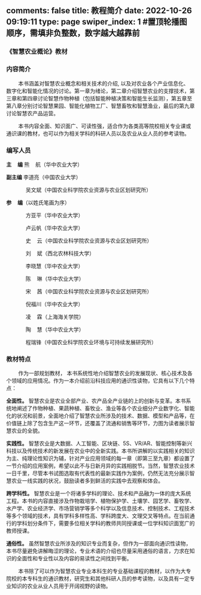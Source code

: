 comments: false
title: 教程简介
date: 2022-10-26 09:19:11
type: page
swiper_index: 1 #置顶轮播图顺序，需填非负整数，数字越大越靠前
---
### 《智慧农业概论》教材

### 内容简介
<span style="display: inline-block;width: 32px;"></span>本书涵盖对智慧农业概念和相关技术的介绍, 以及对农业各个产业信息化、 数字化和智能化情况的讨论。第一章为绪论，第二章介绍智慧农业的支撑技术，第三章和第四章讨论智慧作物种植（包括智能种植决策和智能生长监测），第五章至第八章分别讨论智慧果园、智能化植物工厂、智慧畜牧和智慧渔业，最后的第九章讨论智慧农产品运营。

<span style="display: inline-block;width: 32px;"></span>本书内容全面、知识面广、可读性强，适合作为各类高等院校相关专业课或通识课的教材，也可以作为相关学科的科研人员以及农业从业人员的参考读物。

### 编写人员
**主<span style="display: inline-block;width: 16px;"></span>编** 熊<span style="display: inline-block;width: 16px;"></span>航（华中农业大学）

**副主编** 李道亮（中国农业大学） 

<span style="display: inline-block;width: 52px;"></span>吴文斌（中国农业科学院农业资源与农业区划研究所）

**参<span style="display: inline-block;width: 16px;"></span>编**（以姓氏笔画为序）

<span style="display: inline-block;width: 52px;"></span>方亚平（华中农业大学）

<span style="display: inline-block;width: 52px;"></span>卢云帆（华中农业大学）

<span style="display: inline-block;width: 52px;"></span>史<span style="display: inline-block;width: 16px;"></span>云（中国农业科学院农业资源与农业区划研究所）

<span style="display: inline-block;width: 52px;"></span>刘<span style="display: inline-block;width: 16px;"></span>斌（西北农林科技大学）

<span style="display: inline-block;width: 52px;"></span>李晓慧（华中农业大学）

<span style="display: inline-block;width: 52px;"></span>陈<span style="display: inline-block;width: 16px;"></span>琳（华中农业大学）

<span style="display: inline-block;width: 52px;"></span>宋<span style="display: inline-block;width: 16px;"></span>茜（中国农业科学院农业资源与农业区划研究所）

<span style="display: inline-block;width: 52px;"></span>倪福川（华中农业大学）

<span style="display: inline-block;width: 52px;"></span>凌<span style="display: inline-block;width: 16px;"></span>霖（上海海关学院）

<span style="display: inline-block;width: 52px;"></span>陶<span style="display: inline-block;width: 16px;"></span>慧（华中农业大学）

<span style="display: inline-block;width: 52px;"></span>程瑞锋（中国农业科学院农业环境与可持续发展研究所）

### 教材特点
<span style="display: inline-block;width: 32px;"></span>作为一部规划教材， 本书系统性地介绍智慧农业的发展现状、核心技术及各个领域的应用情况。作为一本介绍前沿科技应用的通识性读物，它具有以下几个特点：

 **全面性。** 智慧农业是农业全部产业、农产品全产业链的上的创新与变革。本书系统地阐述了作物种植、果蔬种植、畜牧业、渔业等各个农业细分产业数字化、智能化的状况和前景，全面地介绍了智慧农业所涉及的技术、数据、模型和产品等，在价值链上除了包含生产这一环节，还覆盖了流通和销售等环节，力图为读者展示智慧农业的全貌。

**实践性。** 智慧农业是大数据、人工智能、区块链、5S、VR/AR、智能控制等新兴科技以及传统技术的新发展在农业中的全新实践。本书所讲解的以实践相关的知识为主、纯理论性知识为辅，针对产业应用领域的每一章（即第三至九章）都设置了一节介绍的应用案例，希望以此不与日新月异的实践相脱节。当然，智慧农业技术一日千里，尽管本书试图选取有代表性的最新实践作为案例，仍然无法充分展示智慧农业一线实践的状况，鼓励读者多到鲜活的实践中去观察和体会。

**跨学科性。** 智慧农业是一个将诸多学科的理论、技术和产品融为一体的庞大系统工程。本书的内容直接涉及作物栽培学、植物保护学、土壤学、园艺学、畜牧学、水产学、农业经济学、市场营销学等多个科学以及信息技术、控制技术、工程技术等多个领域的技术，具有学科多样性高、学科跨度大、文理交叉等特点。在当前通行的学科划分条件下，需要多位相关学科的教师共同授课或一位学科知识面宽广的教师授课。

**通俗性。** 虽然智慧农业所涉及的知识专业而复杂，但作为一部面向通识性读物，本书尽量避免讲解晦涩的理论，专业术语的介绍也尽量采用通俗的语言，力求在知识的全面性和专业性以及内容的易读性之间找到平衡。

<span style="display: inline-block;width: 32px;"></span>本书除了可以作为智慧农业专业本科生的专业基础课程的教材，以作为大专院校的本专科生的通识教材，研究生和其他科研人员的参考读物，以及具有一定专业知识的农业从业人员用于开阔视野的读物。
